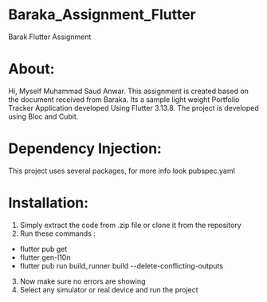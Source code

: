 # Baraka_Assignment_Flutter
Barak Flutter Assignment

# About:
Hi, Myself Muhammad Saud Anwar. This assignment is created based on the document received from Baraka. Its a sample light weight Portfolio Tracker Application developed Using Flutter 3.13.8. The project is developed using Bloc and Cubit.

# Dependency Injection:
This project uses several packages, for more info look pubspec.yaml

# Installation:
1. Simply extract the code from .zip file or clone it from the repository
2. Run these commands :
- flutter pub get
- flutter gen-l10n
- flutter pub run build_runner build --delete-conflicting-outputs
 3. Now make sure no errors are showing
 4. Select any simulator or real device and run the project
